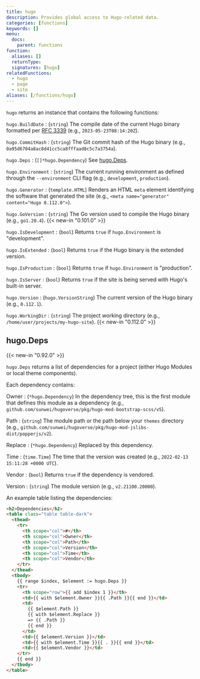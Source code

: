 ```yaml
---
title: hugo
description: Provides global access to Hugo-related data.
categories: [functions]
keywords: []
menu:
  docs:
    parent: functions
function:
  aliases: []
  returnType: 
  signatures: [hugo]
relatedFunctions:
  - hugo
  - page
  - site
aliases: [/functions/hugo]
---
```


`hugo` returns an instance that contains the following functions:

`hugo.BuildDate`
: (`string`) The compile date of the current Hugo binary formatted per [RFC&nbsp;3339](https://datatracker.ietf.org/doc/html/rfc3339) (e.g., `2023-05-23T08:14:20Z`).

`hugo.CommitHash`
: (`string`) The Git commit hash of the Hugo binary (e.g., `0a95d6704a8ac8d41cc5ca8fffaad8c5c7a3754a`).

`hugo.Deps`
: (`[]*hugo.Dependency`) See [hugo.Deps](#hugodeps).

`hugo.Environment`
: (`string`) The current running environment as defined through the `--environment` CLI flag (e.g., `development`, `production`).

`hugo.Generator`
: (`template.HTML`) Renders an HTML `meta` element identifying the software that generated the site (e.g., `<meta name="generator" content="Hugo 0.112.0">`).

`hugo.GoVersion`
: (`string`) The Go version used to compile the Hugo binary (e.g., `go1.20.4`). {{< new-in "0.101.0" >}}

`hugo.IsDevelopment`
: (`bool`) Returns `true` if `hugo.Environment` is "development".

`hugo.IsExtended`
: (`bool`) Returns `true` if the Hugo binary is the extended version.

`hugo.IsProduction`
: (`bool`) Returns `true` if `hugo.Environment` is "production".

`hugo.IsServer`
: (`bool`) Returns `true` if the site is being served with Hugo's built-in server.

`hugo.Version`
: (`hugo.VersionString`) The current version of the Hugo binary (e.g., `0.112.1`).

`hugo.WorkingDir`
: (`string`) The project working directory (e.g., `/home/user/projects/my-hugo-site`). {{< new-in "0.112.0" >}}

## hugo.Deps

{{< new-in "0.92.0" >}}

`hugo.Deps` returns a list of dependencies for a project (either Hugo Modules or local theme components).

Each dependency contains:

Owner
: (`*hugo.Dependency`) In the dependency tree, this is the first module that defines this module as a dependency (e.g., `github.com/sunwei/hugoverse/pkg/hugo-mod-bootstrap-scss/v5`).

Path
: (`string`) The module path or the path below your `themes` directory (e.g., `github.com/sunwei/hugoverse/pkg/hugo-mod-jslibs-dist/popperjs/v2`).

Replace
: (`*hugo.Dependency`) Replaced by this dependency.

Time
: (`time.Time`) The time that the version was created (e.g., `2022-02-13 15:11:28 +0000 UTC`).

Vendor
: (`bool`) Returns `true` if the dependency is vendored.

Version
: (`string`) The module version (e.g., `v2.21100.20000`).

An example table listing the dependencies:

```html
<h2>Dependencies</h2>
<table class="table table-dark">
  <thead>
    <tr>
      <th scope="col">#</th>
      <th scope="col">Owner</th>
      <th scope="col">Path</th>
      <th scope="col">Version</th>
      <th scope="col">Time</th>
      <th scope="col">Vendor</th>
    </tr>
  </thead>
  <tbody>
    {{ range $index, $element := hugo.Deps }}
    <tr>
      <th scope="row">{{ add $index 1 }}</th>
      <td>{{ with $element.Owner }}{{ .Path }}{{ end }}</td>
      <td>
        {{ $element.Path }}
        {{ with $element.Replace }}
        => {{ .Path }}
        {{ end }}
      </td>
      <td>{{ $element.Version }}</td>
      <td>{{ with $element.Time }}{{ . }}{{ end }}</td>
      <td>{{ $element.Vendor }}</td>
    </tr>
    {{ end }}
  </tbody>
</table>
```
